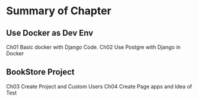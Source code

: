 # Summary of Chapter

## Use Docker as Dev Env

Ch01 Basic docker with Django Code.
Ch02 Use Postgre with Django in Docker

## BookStore Project

Ch03 Create Project and Custom Users
Ch04 Create Page apps and Idea of Test
